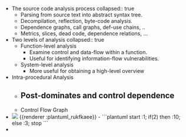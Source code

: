 - The source code analysis process
  collapsed:: true
	- Parsing from source text into abstract syntax tree.
	- Decompilation, reflection, byte-code analysis.
	- Dependence graphs, call graphs, def-use chains, ..
	- Metrics, slices, dead code, dependence relations, ...
- Two levels of analysis
  collapsed:: true
	- Function-level analysis
		- Examine control and data-flow within a function.
		- Useful for identifying information-flow vulnerabilities.
	- System-level analysis
		- More useful for obtaining a high-level overview
- Intra-procedural Analysis
	- Post-dominates and control dependence
		-
	- Control Flow Graph
- <img src="https://www.plantuml.com/plantuml/png/Kr0eBaaiAk6oChJcoapJCDBaiYh9ICtJC3JGjEQoIiqfJkKgBialu080" />
  {{renderer :plantuml_rukfkaee}}
	- ```plantuml 
	  start
	  :1;
	  if(2) then
	  :10;
	  else
	  :3;
	  stop
	  ```
-